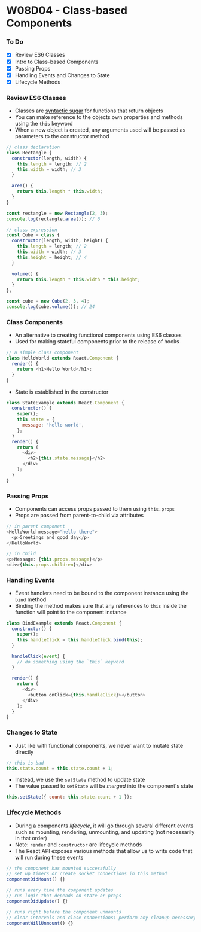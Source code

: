 # W08D04 - Class-based Components

### To Do

- [x] Review ES6 Classes
- [x] Intro to Class-based Components
- [x] Passing Props
- [x] Handling Events and Changes to State
- [x] Lifecycle Methods

### Review ES6 Classes

- Classes are [syntactic sugar](https://en.wikipedia.org/wiki/Syntactic_sugar) for functions that return objects
- You can make reference to the objects own properties and methods using the `this` keyword
- When a new object is created, any arguments used will be passed as parameters to the constructor method

```js
// class declaration
class Rectangle {
  constructor(length, width) {
    this.length = length; // 2
    this.width = width; // 3
  }

  area() {
    return this.length * this.width;
  }
}

const rectangle = new Rectangle(2, 3);
console.log(rectangle.area()); // 6

// class expression
const Cube = class {
  constructor(length, width, height) {
    this.length = length; // 2
    this.width = width; // 3
    this.height = height; // 4
  }

  volume() {
    return this.length * this.width * this.height;
  }
};

const cube = new Cube(2, 3, 4);
console.log(cube.volume()); // 24
```

### Class Components

- An alternative to creating functional components using ES6 classes
- Used for making stateful components prior to the release of hooks

```js
// a simple class component
class HelloWorld extends React.Component {
  render() {
    return <h1>Hello World</h1>;
  }
}
```

- State is established in the constructor

```js
class StateExample extends React.Component {
  constructor() {
    super();
    this.state = {
      message: 'hello world',
    };
  }
  render() {
    return (
      <div>
        <h2>{this.state.message}</h2>
      </div>
    );
  }
}
```

### Passing Props

- Components can access props passed to them using `this.props`
- Props are passed from parent-to-child via attributes

```js
// in parent component
<HelloWorld message="hello there">
  <p>Greetings and good day</p>
</HelloWorld>

// in child
<p>Message: {this.props.message}</p>
<div>{this.props.children}</div>
```

### Handling Events

- Event handlers need to be bound to the component instance using the `bind` method
- Binding the method makes sure that any references to `this` inside the function will point to the component instance

```js
class BindExample extends React.Component {
  constructor() {
    super();
    this.handleClick = this.handleClick.bind(this);
  }

  handleClick(event) {
    // do something using the `this` keyword
  }

  render() {
    return (
      <div>
        <button onClick={this.handleClick}></button>
      </div>
    );
  }
}
```

### Changes to State

- Just like with functional components, we never want to mutate state directly

```js
// this is bad
this.state.count = this.state.count + 1;
```

- Instead, we use the `setState` method to update state
- The value passed to `setState` will be _merged_ into the component's state

```js
this.setState({ count: this.state.count + 1 });
```

### Lifecycle Methods

- During a components _lifecycle_, it will go through several different events such as mounting, rendering, unmounting, and updating (not necessarily in that order)
- Note: `render` and `constructor` are lifecycle methods
- The React API exposes various methods that allow us to write code that will run during these events

```js
// the component has mounted successfully
// set up timers or create socket connections in this method
componentDidMount() {}

// runs every time the component updates
// run logic that depends on state or props
componentDidUpdate() {}

// runs right before the component unmounts
// clear intervals and close connections; perform any cleanup necessary
componentWillUnmount() {}
```

